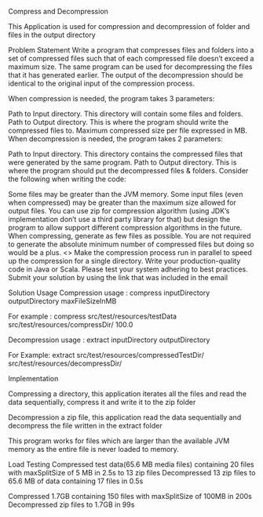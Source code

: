 Compress and Decompression 

This Application is used for compression and decompression of folder and files in the output directory 

Problem Statement
Write a program that compresses files and folders into a set of compressed files such that of each compressed file doesn’t exceed a maximum size. The same program can be used for decompressing the files that it has generated earlier. The output of the decompression should be identical to the original input of the compression process.

When compression is needed, the program takes 3 parameters:

Path to Input directory. This directory will contain some files and folders.
Path to Output directory. This is where the program should write the compressed files to.
Maximum compressed size per file expressed in MB.
When decompression is needed, the program takes 2 parameters:

Path to Input directory. This directory contains the compressed files that were generated by the same program.
Path to Output directory. This is where the program should put the decompressed files & folders.
Consider the following when writing the code:

Some files may be greater than the JVM memory.
Some input files (even when compressed) may be greater than the maximum size allowed for output files.
You can use zip for compression algorithm (using JDK’s implementation don’t use a third party library for that) but design the program to allow support different compression algorithms in the future.
When compressing, generate as few files as possible. You are not required to generate the absolute minimum number of compressed files but doing so would be a plus.
<<Bonus>> Make the compression process run in parallel to speed up the compression for a single directory.
Write your production-quality code in Java or Scala. Please test your system adhering to best practices. Submit your solution by using the link that was included in the email

Solution Usage 
Compression usage :
compress inputDirectory outputDirectory maxFileSizeInMB

For example :  compress src/test/resources/testData src/test/resources/compressDir/ 100.0

Decompression usage :
extract inputDirectory outputDirectory

For Example:  extract src/test/resources/compressedTestDir/ src/test/resources/decompressDir/

Implementation

Compressing a directory, this application iterates all the files and read the data sequentially, compress it and write it to the zip folder 

Decompression a zip file, this application read the data sequentially and decompress the file written in the extract folder 

This program works for files which are larger than the available JVM memory as the entire file is never loaded to memory.

Load Testing 
Compressed test data(65.6 MB media files) containing 20 files with maxSplitSize of 5 MB in 2.5s to 13 zip files
Decompressed 13 zip files to 65.6 MB of data containing 17 files in 0.5s

Compressed 1.7GB containing 150 files with maxSplitSize of 100MB in 200s
Decompressed  zip files to 1.7GB in 99s






              
